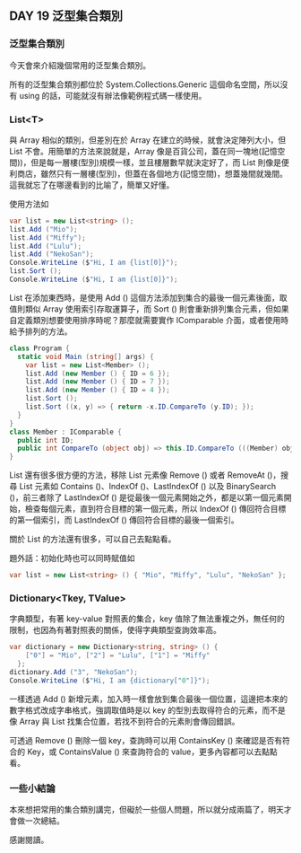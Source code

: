 ## DAY 19 泛型集合類別

### 泛型集合類別

今天會來介紹幾個常用的泛型集合類別。

所有的泛型集合類別都位於 System.Collections.Generic 這個命名空間，所以沒有 using 的話，可能就沒有辦法像範例程式碼一樣使用。

### List\<T>

與 Array 相似的類別，但差別在於 Array 在建立的時候，就會決定陣列大小，但 List 不會。用簡單的方法來說就是，Array 像是百貨公司，蓋在同一塊地(記憶空間))，但是每一層樓(型別)規模一樣，並且樓層數早就決定好了，而 List 則像是便利商店，雖然只有一層樓(型別)，但蓋在各個地方(記憶空間)，想蓋幾間就幾間。這我就忘了在哪邊看到的比喻了，簡單又好懂。

使用方法如

```csharp
var list = new List<string> ();
list.Add ("Mio");
list.Add ("Miffy");
list.Add ("Lulu");
list.Add ("NekoSan");
Console.WriteLine ($"Hi, I am {list[0]}");
list.Sort ();
Console.WriteLine ($"Hi, I am {list[0]}");
```

List 在添加東西時，是使用 Add () 這個方法添加到集合的最後一個元素後面，取值則類似 Array 使用索引存取運算子，而 Sort () 則會重新排列集合元素，但如果自定義類別想要使用排序時呢？那麼就需要實作 IComparable 介面，或者使用時給予排列的方法。

```csharp
class Program {
  static void Main (string[] args) {
    var list = new List<Member> ();
    list.Add (new Member () { ID = 6 });
    list.Add (new Member () { ID = 7 });
    list.Add (new Member () { ID = 4 });
    list.Sort ();
    list.Sort ((x, y) => { return -x.ID.CompareTo (y.ID); });
  }
}
class Member : IComparable {
  public int ID;
  public int CompareTo (object obj) => this.ID.CompareTo (((Member) obj).ID);
}
```

List 還有很多很方便的方法，移除 List 元素像 Remove () 或者 RemoveAt ()，搜尋 List 元素如 Contains ()、IndexOf ()、LastIndexOf () 以及 BinarySearch ()，前三者除了 LastIndexOf () 是從最後一個元素開始之外，都是以第一個元素開始，檢查每個元素，直到符合目標的第一個元素，所以 IndexOf () 傳回符合目標的第一個索引，而 LastIndexOf () 傳回符合目標的最後一個索引。

關於 List 的方法還有很多，可以自己去點點看。

題外話：初始化時也可以同時賦值如

```csharp
var list = new List<string> () { "Mio", "Miffy", "Lulu", "NekoSan" };
```

### Dictionary\<Tkey, TValue>

字典類型，有著 key-value 對照表的集合，key 值除了無法重複之外，無任何的限制，也因為有著對照表的關係，使得字典類型查詢效率高。

```csharp
var dictionary = new Dictionary<string, string> () {
    ["0"] = "Mio", ["2"] = "Lulu", ["1"] = "Miffy"
  };
dictionary.Add ("3", "NekoSan");
Console.WriteLine ($"Hi, I am {dictionary["0"]}");
```

一樣透過 Add () 新增元素，加入時一樣會放到集合最後一個位置，這邊把本來的數字格式改成字串格式，強調取值時是以 key 的型別去取得符合的元素，而不是像 Array 與 List 找集合位置，若找不到符合的元素則會傳回錯誤。

可透過 Remove () 刪除一個 key，查詢時可以用 ContainsKey () 來確認是否有符合的 Key，或 ContainsValue () 來查詢符合的 value，更多內容都可以去點點看。

### 一些小結論

本來想把常用的集合類別講完，但礙於一些個人問題，所以就分成兩篇了，明天才會做一次總結。

感謝閱讀。